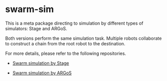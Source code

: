 # swarm-sim

This is a meta package directing to simulation by different types of simulators: Stage and ARGoS.

Both versions perform the same simulation task. Multiple robots collaborate to construct a chain from the root robot to the destination.

For more details, please refer to the following repositories.

- [Swarm simulation by Stage](./swarm-stage)

- [Swarm simulation by ARGoS](./swarm-argos)


